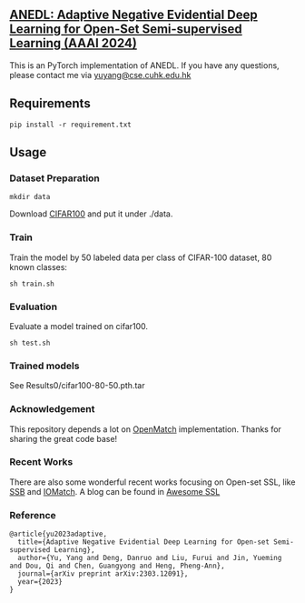 ## [ANEDL: Adaptive Negative Evidential Deep Learning for Open-Set Semi-supervised Learning (AAAI 2024)](https://arxiv.org/pdf/2303.12091.pdf)


This is an PyTorch implementation of ANEDL. If you have any questions, please contact me via yuyang@cse.cuhk.edu.hk




## Requirements

```
pip install -r requirement.txt
```

## Usage

### Dataset Preparation

```
mkdir data
```

Download [CIFAR100](https://www.cs.toronto.edu/~kriz/cifar.html) and put it under ./data.

### Train

Train the model by 50 labeled data per class of CIFAR-100 dataset, 80 known classes:

```
sh train.sh
```

### Evaluation
Evaluate a model trained on cifar100.

```
sh test.sh
```

### Trained models

See Results0/cifar100-80-50.pth.tar

### Acknowledgement
This repository depends a lot on [OpenMatch](https://github.com/VisionLearningGroup/OP_Match) implementation.
 Thanks for sharing the great code base!

 ### Recent Works
There are also some wonderful recent works focusing on Open-set SSL, like [SSB](https://github.com/YUE-FAN/SSB) and [IOMatch](https://github.com/nukezil/IOMatch). A blog can be found in [Awesome SSL](https://github.com/RabbitBoss/Awesome-Realistic-Semi-Supervised-Learning)

### Reference

```
@article{yu2023adaptive,
  title={Adaptive Negative Evidential Deep Learning for Open-set Semi-supervised Learning},
  author={Yu, Yang and Deng, Danruo and Liu, Furui and Jin, Yueming and Dou, Qi and Chen, Guangyong and Heng, Pheng-Ann},
  journal={arXiv preprint arXiv:2303.12091},
  year={2023}
}
```
